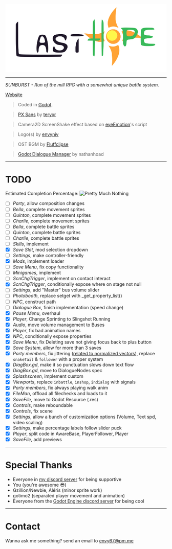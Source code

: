 ![# Official Last Hope Logo](src/title.svg)

--------------------------------------------------------------------------------

_SUNBURST - Run of the mill RPG with a somewhat unique battle system._

[Website](https://envyniv.github.io/Project-Hope)

> Coded in [Godot](https://godotengine.org/).

> [PX Sans](https://github.com/teryror/pixel-fonts) by [teryor](https://github.com/teryror)

> Camera2D ScreenShake effect based on [eyeEmotion](https://godotengine.org/qa/user/eyeEmotion)'s script

> Logo(s) by [envyniv](https://github.com/envyniv)

> OST BGM by [Fluffclipse](https://soundcloud.com/fluffclipse)

> [Godot Dialogue Manager](https://github.com/nathanhoad/godot_dialogue_manager) by nathanhoad

--------------------------------------------------------------------------------

# TODO

Estimated Completion Percentage: ![Pretty Much Nothing](https://progress-bar.dev/11?title=Nothing)

- [ ] _Party_, allow composition changes
- [ ] _Bella_, complete movement sprites
- [ ] _Quinton_, complete movement sprites
- [ ] _Charlie_, complete movement sprites
- [ ] _Bella_, complete battle sprites
- [ ] _Quinton_, complete battle sprites
- [ ] _Charlie_, complete battle sprites
- [ ] _Skills_, implement
- [X] _Save Slot_, mod selection dropdown
- [ ] _Settings_, make controller-friendly
- [X] _Mods_, implement loader
- [ ] _Save Menu_, fix copy functionality
- [ ] _Minigames_, implement
- [ ] _ScnChgTrigger_, implement on contact interact
- [X] _ScnChgTrigger_, conditionally expose where on stage not null
- [ ] _Settings_, add "Master" bus volume slider
- [ ] _Photobooth_, replace setget with _get_property_list()
- [ ] _NPC_, construct path
- [ ] _Dialogue Box_, finish implementation (speed change)
- [X] _Pause Menu_, overhaul
- [X] _Player_, Change Sprinting to Slingshot Running
- [X] _Audio_, move volume management to Buses
- [X] _Player_, fix bad animation names
- [X] _NPC_, conditionally expose properties
- [X] _Save Menu_, fix Deleting save not giving focus back to plus button
- [X] _Save System_, allow for more than 3 saves
- [X] _Party members_, fix jittering ([related to normalized vectors](https://youtu.be/fZ6bOERw03M?t=123)), replace `snakeTail` & `follower` with a proper system
- [X] _DiagBox.gd_, make it so punctuation slows down text flow
- [X] _DiagBox.gd_, move to DialogueNodes spec
- [X] _Splashscreen_, implement custom
- [X] _Viewports_, replace `inbattle`, `inshop`, `indialog` with signals
- [X] _Party members_, fix always playing walk anim
- [X] _FileMan_, offload all filechecks and loads to it
- [X] _SaveFile_, move to Godot Resource (.res)
- [X] _Controls_, make reboundable
- [X] _Controls_, fix scene
- [X] _Settings_, allow a bunch of customization options (Volume, Text spd, video scaling)
- [X] _Settings_, make percentage labels follow slider puck
- [X] _Player_, split code in AwareBase, PlayerFollower, Player
- [X] _SaveFile_, add previews

--------------------------------------------------------------------------------

# Special Thanks

- Everyone in [my discord server](https://discord.gg/bNkDkHW) for being supportive
- You (you're awesome :sunglasses:)
- Gzillion/Newbie, Aléris (minor sprite work)
- gotimo2 (separated player movement and animation)
- Everyone from the [Godot Engine discord server](https://discord.gg/4JBkykG) for being cool

--------------------------------------------------------------------------------

# Contact

Wanna ask me something? send an email to envy67@pm.me
